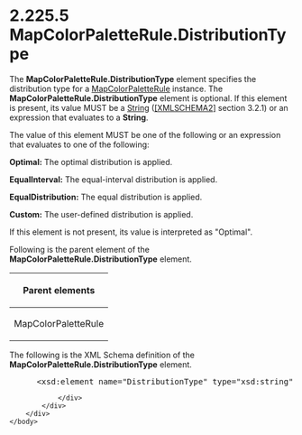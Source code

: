 <html dir="LTR" xmlns:mshelp="http://msdn.microsoft.com/mshelp" xmlns:ddue="http://ddue.schemas.microsoft.com/authoring/2003/5" xmlns:xlink="http://www.w3.org/1999/xlink" xmlns:tool="http://www.microsoft.com/tooltip">
    <head>
        <meta http-equiv="Content-Type" content="text/html; CHARSET=utf-8"></meta>
        <meta name="save" content="history"></meta>
        <title>2.225.5 MapColorPaletteRule.DistributionType</title>
        <xml>
            <mshelp:toctitle title="2.225.5 MapColorPaletteRule.DistributionType"></mshelp:toctitle>
            <mshelp:rltitle title="[MS-RDL]: MapColorPaletteRule.DistributionType"></mshelp:rltitle>
            <mshelp:keyword index="A" term="869b4c40-10d3-4af6-a59c-7555c884502c"></mshelp:keyword>
            <mshelp:attr name="DCSext.ContentType" value="open specification"></mshelp:attr>
            <mshelp:attr name="AssetID" value="869b4c40-10d3-4af6-a59c-7555c884502c"></mshelp:attr>
            <mshelp:attr name="TopicType" value="kbRef"></mshelp:attr>
            <mshelp:attr name="DCSext.Title" value="[MS-RDL]: MapColorPaletteRule.DistributionType" />
        </xml>
    </head>
    <body>
        <div id="header">
            <h1 class="heading">2.225.5 MapColorPaletteRule.DistributionType</h1>
        </div>
        <div id="mainSection">
            <div id="mainBody">
                <div id="allHistory" class="saveHistory"></div>
                <div id="sectionSection0" class="section" name="collapseableSection">
                    

<p>The <b>MapColorPaletteRule.DistributionType</b> element
specifies the distribution type for a <a href="c83dbba7-3a8d-42df-9db1-a627b4ea095e.html">MapColorPaletteRule</a>
instance. The <b>MapColorPaletteRule.DistributionType</b> element is optional.
If this element is present, its value MUST be a <a href="1ed81ef3-a683-45e3-aaad-bd2bbe71bc3d.html">String</a> (<a href="https://go.microsoft.com/fwlink/?LinkId=90610">[XMLSCHEMA2]</a> section
3.2.1) or an expression that evaluates to a <b>String</b>. </p>

<p>The value of this element MUST be one of the following or an
expression that evaluates to one of the following:</p>

<p><b>Optimal:</b> The optimal distribution is applied.</p>

<p><b>EqualInterval:</b> The equal-interval distribution
is applied.</p>

<p><b>EqualDistribution:</b> The equal distribution is
applied.</p>

<p><b>Custom:</b> The user-defined distribution is
applied.</p>

<p>If this element is not present, its value is interpreted as
&quot;Optimal&quot;.</p>

<p>Following is the parent element of the <b>MapColorPaletteRule.DistributionType</b>
element.</p>

<table>
 <thead>
  <tr>
   <th>
   <p>Parent elements</p>
   </th>
  </tr>
 </thead>
 <tr>
  <td>
  <p>MapColorPaletteRule</p>
  </td>
 </tr>
</table>

<p>The following is the XML Schema definition of the <b>MapColorPaletteRule.DistributionType</b>
element.</p>

<dl>
<dd>
<div><pre> &lt;xsd:element name=&quot;DistributionType&quot; type=&quot;xsd:string&quot; minOccurs=&quot;0&quot; /&gt;
</pre></div>
</dd></dl>


                </div>
            </div>
        </div>
    </body>
</html>